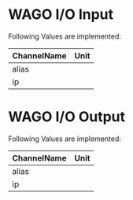 # WAGO I/O Input


Following Values are implemented:

|ChannelName|Unit|
|---|---|
|alias||
|ip||
# WAGO I/O Output


Following Values are implemented:

|ChannelName|Unit|
|---|---|
|alias||
|ip||
